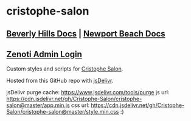 # cristophe-salon

## [Beverly Hills Docs](https://github.com/Cristophe-Salon/cristophe-salon/wiki) | [Newport Beach Docs](https://github.com/Cristophe-Salon/cristophe-salon/wiki/Cristophe-Newport-Beach)

## [Zenoti Admin Login](https://cristophe.zenoti.com/Admin/Admin.aspx?fromlogin=1)

Custom styles and scripts for [Cristophe Salon](https://www.cristophe.com/).

Hosted from this GitHub repo with [jsDelivr](https://www.jsdelivr.com/github).

jsDelivr purge cache: https://www.jsdelivr.com/tools/purge
js url:
https://cdn.jsdelivr.net/gh/Cristophe-Salon/cristophe-salon@master/app.min.js
css url:
https://cdn.jsdelivr.net/gh/Cristophe-Salon/cristophe-salon@master/style.min.css
:)

